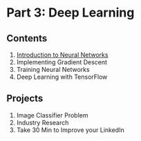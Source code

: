 # Part 3: Deep Learning

## Contents

1. [Introduction to Neural Networks](intro-neural-networks/)
1. Implementing Gradient Descent
1. Training Neural Networks
1. Deep Learning with TensorFlow

## Projects
1. Image Classifier Problem
1. Industry Research
1. Take 30 Min to Improve your LinkedIn
